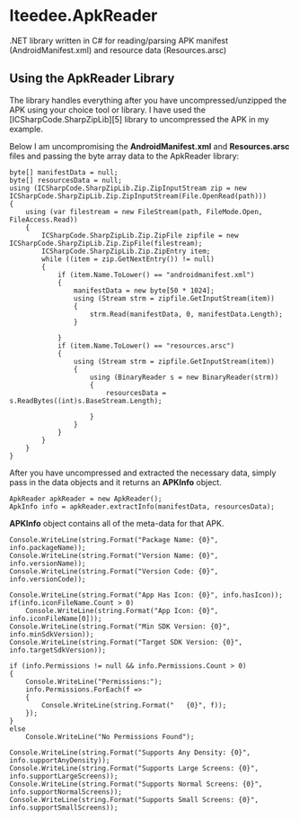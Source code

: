 Iteedee.ApkReader
=================

.NET library written in C# for reading/parsing APK manifest (AndroidManifest.xml) and resource data (Resources.arsc)

## Using the ApkReader Library

The library handles everything after you have uncompressed/unzipped the APK using your choice tool or library. I have used the [ICSharpCode.SharpZipLib][5] library to uncompressed the APK in my example.

Below I am uncompromising the **AndroidManifest.xml** and **Resources.arsc** files and passing the byte array data to the ApkReader library:

    byte[] manifestData = null;
    byte[] resourcesData = null;
    using (ICSharpCode.SharpZipLib.Zip.ZipInputStream zip = new ICSharpCode.SharpZipLib.Zip.ZipInputStream(File.OpenRead(path)))
    {
        using (var filestream = new FileStream(path, FileMode.Open, FileAccess.Read))
        {
            ICSharpCode.SharpZipLib.Zip.ZipFile zipfile = new ICSharpCode.SharpZipLib.Zip.ZipFile(filestream);
            ICSharpCode.SharpZipLib.Zip.ZipEntry item;
            while ((item = zip.GetNextEntry()) != null)
            {
                if (item.Name.ToLower() == "androidmanifest.xml")
                {
                    manifestData = new byte[50 * 1024];
                    using (Stream strm = zipfile.GetInputStream(item))
                    {
                        strm.Read(manifestData, 0, manifestData.Length);
                    }
    
                }
                if (item.Name.ToLower() == "resources.arsc")
                {
                    using (Stream strm = zipfile.GetInputStream(item))
                    {
                        using (BinaryReader s = new BinaryReader(strm))
                        {
                            resourcesData = s.ReadBytes((int)s.BaseStream.Length);
    
                        }
                    }
                }
            }
        }
    }
    

After you have uncompressed and extracted the necessary data, simply pass in the data objects and it returns an **APKInfo** object.

    ApkReader apkReader = new ApkReader();
    ApkInfo info = apkReader.extractInfo(manifestData, resourcesData);
    

**APKInfo** object contains all of the meta-data for that APK.

    Console.WriteLine(string.Format("Package Name: {0}", info.packageName));
    Console.WriteLine(string.Format("Version Name: {0}", info.versionName));
    Console.WriteLine(string.Format("Version Code: {0}", info.versionCode));
    
    Console.WriteLine(string.Format("App Has Icon: {0}", info.hasIcon));
    if(info.iconFileName.Count > 0)
        Console.WriteLine(string.Format("App Icon: {0}", info.iconFileName[0]));
    Console.WriteLine(string.Format("Min SDK Version: {0}", info.minSdkVersion));
    Console.WriteLine(string.Format("Target SDK Version: {0}", info.targetSdkVersion));
    
    if (info.Permissions != null && info.Permissions.Count > 0)
    {
        Console.WriteLine("Permissions:");
        info.Permissions.ForEach(f =>
        {
            Console.WriteLine(string.Format("   {0}", f));
        });
    }
    else
        Console.WriteLine("No Permissions Found");
    
    Console.WriteLine(string.Format("Supports Any Density: {0}", info.supportAnyDensity));
    Console.WriteLine(string.Format("Supports Large Screens: {0}", info.supportLargeScreens));
    Console.WriteLine(string.Format("Supports Normal Screens: {0}", info.supportNormalScreens));
    Console.WriteLine(string.Format("Supports Small Screens: {0}", info.supportSmallScreens));
    
